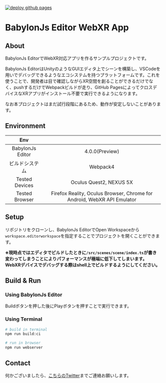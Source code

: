 [![deploy github pages](https://github.com/drumath2237/babylonjs-editor-webxr-app/actions/workflows/deploy-gh-pages.yml/badge.svg)](https://github.com/drumath2237/babylonjs-editor-webxr-app/actions/workflows/deploy-gh-pages.yml)

# BabylonJs Editor WebXR App

## About

BabylonJs EditorでWebXR対応アプリを作るサンプルプロジェクトです。

BabylonJs EditorはUnityのようなGUIエディタ上でシーンを構築し、VSCodeを用いでデバッグできるようなエコシステムを持つプラットフォームです。これを使うことで、開発者は目で確認しながらXR空間を創ることができるだけでなく、pushするだけでWebpackビルドが走り、GitHub PagesによってクロスデバイスなXRアプリがインストール不要で実行できるようになります。

なお本プロジェクトはまだ試行段階にあるため、動作が安定しないことがあります。

## Environment

|Env||
|:--:|:--:|
|BabylonJs Editor|4.0.0(Preview)|
|ビルドシステム|Webpack4|
|Tested Devices|Oculus Quest2, NEXUS 5X|
|Tested Browser|Firefox Reality, Oculus Browser, Chrome for Android, WebXR API Emulator|

## Setup

リポジトリをクローンし、BabylonJs EditorでOpen Workspaceから`workspace.editorworkspace`を指定することでプロジェクトを開くことができます。

**※現時点ではエディタでビルドしたときに`/src/scenes/scene/index.ts`が書き変わってしまうことによりパフォーマンスが極端に低下してしまいます。
WebXRデバイスでデバッグする際はshell上でビルドするようにしてください。**

## Build & Run

### Using BabylonJs Editor

Buildボタンを押した後にPlayボタンを押すことで実行できます。

### Using Terminal

```bash
# build in terminal
npm run build:ci

# run in browser
npm run webserver
```

## Contact

何かございましたら、[こちらのTwitter](https://twitter.com/ninisan_drumath)までご連絡お願いします。
